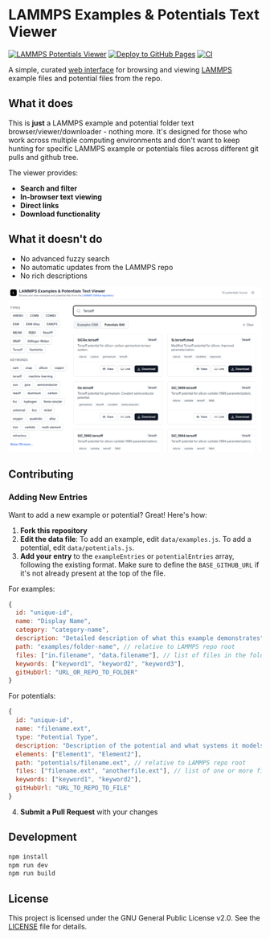 # LAMMPS Examples & Potentials Text Viewer
[![LAMMPS Potentials Viewer](https://img.shields.io/badge/LAMMPS-Potentials%20Viewer-blue?style=flat-square)](https://stefanbringuier.github.io/lammps-examples-potentials-viewer/)
[![Deploy to GitHub Pages](https://github.com/stefanbringuier/lammps-examples-potentials-viewer/actions/workflows/deploy.yml/badge.svg)](https://github.com/stefanbringuier/lammps-examples-potentials-viewer/actions/workflows/deploy.yml) [![CI](https://github.com/stefanbringuier/lammps-examples-potentials-viewer/actions/workflows/ci.yml/badge.svg)](https://github.com/stefanbringuier/lammps-examples-potentials-viewer/actions/workflows/ci.yml)

A simple, curated [web interface](https://stefanbringuier.github.io/lammps-examples-potentials-viewer/) for browsing and viewing [LAMMPS](https://lammps.org) example files and potential files from the repo.

## What it does

This is **just** a LAMMPS example and potential folder text browser/viewer/downloader - nothing more. It's designed for those who work across multiple computing environments and don't want to keep hunting for specific LAMMPS example or potentials files across different git pulls and github tree.

The viewer provides:
- **Search and filter** 
- **In-browser text viewing** 
- **Direct links** 
- **Download functionality** 

## What it doesn't do

- No advanced fuzzy search
- No automatic updates from the LAMMPS repo
- No rich descriptions


![Screenshot](screengrab.png)

## Contributing

### Adding New Entries

Want to add a new example or potential? Great! Here's how:

1. **Fork this repository**
2. **Edit the data file**: To add an example, edit `data/examples.js`. To add a potential, edit `data/potentials.js`.
3. **Add your entry** to the `exampleEntries` or `potentialEntries` array, following the existing format. Make sure to define the `BASE_GITHUB_URL` if it's not already present at the top of the file.

For examples:
```js
{
  id: "unique-id",
  name: "Display Name",
  category: "category-name",
  description: "Detailed description of what this example demonstrates",
  path: "examples/folder-name", // relative to LAMMPS repo root
  files: ["in.filename", "data.filename"], // list of files in the folder
  keywords: ["keyword1", "keyword2", "keyword3"],
  gitHubUrl: "URL_OR_REPO_TO_FOLDER"
}
```

For potentials:
```js
{
  id: "unique-id",
  name: "filename.ext",
  type: "Potential Type",
  description: "Description of the potential and what systems it models",
  elements: ["Element1", "Element2"],
  path: "potentials/filename.ext", // relative to LAMMPS repo root
  files: ["filename.ext", "anotherfile.ext"], // list of one or more files
  keywords: ["keyword1", "keyword2"],
  gitHubUrl: "URL_TO_REPO_TO_FILE"
}
```

4. **Submit a Pull Request** with your changes


## Development

```bash
npm install
npm run dev
npm run build
```

## License

This project is licensed under the GNU General Public License v2.0. See the [LICENSE](LICENSE) file for details.
